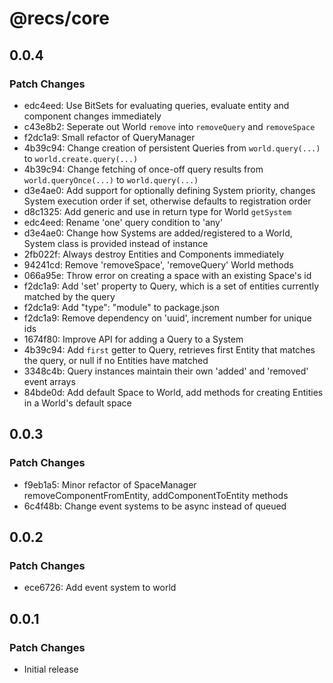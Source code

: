 # @recs/core

## 0.0.4

### Patch Changes

- edc4eed: Use BitSets for evaluating queries, evaluate entity and component changes immediately
- c43e8b2: Seperate out World `remove` into `removeQuery` and `removeSpace`
- f2dc1a9: Small refactor of QueryManager
- 4b39c94: Change creation of persistent Queries from `world.query(...)` to `world.create.query(...)`
- 4b39c94: Change fetching of once-off query results from `world.queryOnce(...)` to `world.query(...)`
- d3e4ae0: Add support for optionally defining System priority, changes System execution order if set, otherwise defaults to registration order
- d8c1325: Add generic and use in return type for World `getSystem`
- edc4eed: Rename 'one' query condition to 'any'
- d3e4ae0: Change how Systems are added/registered to a World, System class is provided instead of instance
- 2fb022f: Always destroy Entities and Components immediately
- 94241cd: Remove 'removeSpace', 'removeQuery' World methods
- 066a95e: Throw error on creating a space with an existing Space's id
- f2dc1a9: Add 'set' property to Query, which is a set of entities currently matched by the query
- f2dc1a9: Add "type": "module" to package.json
- f2dc1a9: Remove dependency on 'uuid', increment number for unique ids
- 1674f80: Improve API for adding a Query to a System
- 4b39c94: Add `first` getter to Query, retrieves first Entity that matches the query, or null if no Entities have matched
- 3348c4b: Query instances maintain their own 'added' and 'removed' event arrays
- 84bde0d: Add default Space to World, add methods for creating Entities in a World's default space

## 0.0.3

### Patch Changes

- f9eb1a5: Minor refactor of SpaceManager removeComponentFromEntity, addComponentToEntity methods
- 6c4f48b: Change event systems to be async instead of queued

## 0.0.2

### Patch Changes

- ece6726: Add event system to world

## 0.0.1

### Patch Changes

- Initial release
